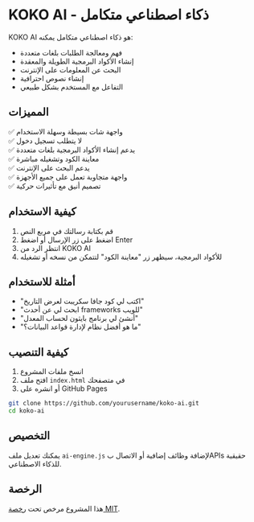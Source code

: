 # KOKO AI - ذكاء اصطناعي متكامل

KOKO AI هو ذكاء اصطناعي متكامل يمكنه:
- فهم ومعالجة الطلبات بلغات متعددة
- إنشاء الأكواد البرمجية الطويلة والمعقدة
- البحث عن المعلومات على الإنترنت
- إنشاء نصوص احترافية
- التفاعل مع المستخدم بشكل طبيعي

## المميزات

✅ واجهة شات بسيطة وسهلة الاستخدام  
✅ لا يتطلب تسجيل دخول  
✅ يدعم إنشاء الأكواد البرمجية بلغات متعددة  
✅ معاينة الكود وتشغيله مباشرة  
✅ يدعم البحث على الإنترنت  
✅ واجهة متجاوبة تعمل على جميع الأجهزة  
✅ تصميم أنيق مع تأثيرات حركية  

## كيفية الاستخدام

1. قم بكتابة رسالتك في مربع النص
2. اضغط على زر الإرسال أو اضغط Enter
3. انتظر الرد من KOKO AI
4. للأكواد البرمجية، سيظهر زر "معاينة الكود" لتتمكن من نسخه أو تشغيله

## أمثلة للاستخدام

- "اكتب لي كود جافا سكريبت لعرض التاريخ"
- "ابحث لي عن أحدث frameworks للويب"
- "أنشئ لي برنامج بايثون لحساب المعدل"
- "ما هو أفضل نظام لإدارة قواعد البيانات؟"

## كيفية التنصيب

1. انسخ ملفات المشروع
2. افتح ملف `index.html` في متصفحك
3. أو انشره على GitHub Pages

```bash
git clone https://github.com/yourusername/koko-ai.git
cd koko-ai
```

## التخصيص

يمكنك تعديل ملف `ai-engine.js` لإضافة وظائف إضافية أو الاتصال بAPIs حقيقية للذكاء الاصطناعي.

## الرخصة

هذا المشروع مرخص تحت [رخصة MIT](LICENSE).
